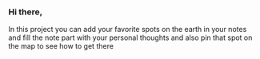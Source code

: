 ### Hi there,

  In this project you can add your favorite spots on the earth in your notes and fill the 
note part with your personal thoughts and also pin that spot on the map to see how to get there
